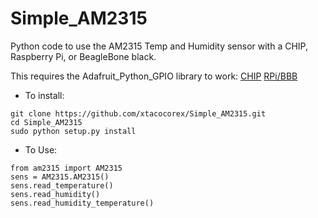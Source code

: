 # Simple_AM2315
Python code to use the AM2315 Temp and Humidity sensor with a CHIP, Raspberry Pi, or BeagleBone black.

This requires the Adafruit_Python_GPIO library to work:
[CHIP](https://github.com/xtacocorex/Adafruit_Python_GPIO)
[RPi/BBB](https://github.com/adafruit/Adafruit_Python_GPIO)

- To install:

 ```
git clone https://github.com/xtacocorex/Simple_AM2315.git
cd Simple_AM2315
sudo python setup.py install
 ```

- To Use:

```
from am2315 import AM2315
sens = AM2315.AM2315()
sens.read_temperature()
sens.read_humidity()
sens.read_humidity_temperature()
```

